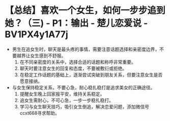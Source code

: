 # 【总结】喜欢一个女生，如何一步步追到她？（三) - P1：输出 - 楚儿恋爱说 - BV1PX4y1A77j

-   男生在追女生时，聊天是最头疼的事情，需要注意话题选择和亲密度边界，不要越界让女生感到不舒服。
    1.  在不同亲密度的关系中，选择合适的话题和称呼非常重要。
    2.  聊天时要注意女生的回复和态度，不要被敷衍或拒绝。
    3.  在稳定工作话题的基础上，逐渐尝试突破到朋友关系，但要注意女生是否愿意接纳。
-   与女生保持稳定关系，不要心急，耐心稳扎稳打是追求美女的正确途径。
    1.  提醒女生晚上回家报平安，维持关系稳定。
    2.  追女生需耐心，不可心急，一步一步稳扎稳打。
    3.  学习与女生聊天技巧，吸引女生倒追，解决恋爱问题，添加微信号ccxt668寻求帮助。